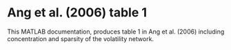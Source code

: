# Ang et al. (2006) table 1
This MATLAB documentation, produces table 1 in Ang et al. (2006) including concentration and sparsity of the volatility network.
